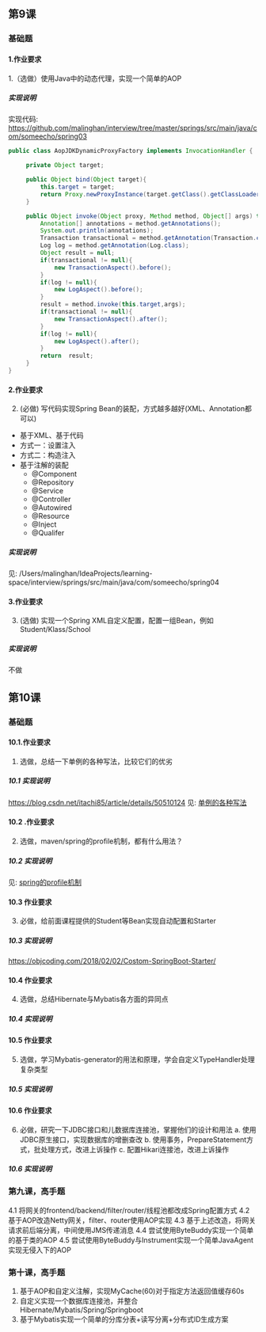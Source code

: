 ## 第9课
### 基础题
#### 1.作业要求
1.（选做）使用Java中的动态代理，实现一个简单的AOP
##### 实现说明

实现代码: https://github.com/malinghan/interview/tree/master/springs/src/main/java/com/someecho/spring03

```java
public class AopJDKDynamicProxyFactory implements InvocationHandler {

     private Object target;

     public Object bind(Object target){
         this.target = target;
         return Proxy.newProxyInstance(target.getClass().getClassLoader(),target.getClass().getInterfaces(),this);
     }

     public Object invoke(Object proxy, Method method, Object[] args) throws Throwable{
         Annotation[] annotations = method.getAnnotations();
         System.out.println(annotations);
         Transaction transactional = method.getAnnotation(Transaction.class);
         Log log = method.getAnnotation(Log.class);
         Object result = null;
         if(transactional != null){
             new TransactionAspect().before();
         }
         if(log != null){
             new LogAspect().before();
         }
         result = method.invoke(this.target,args);
         if(transactional != null){
             new TransactionAspect().after();
         }
         if(log != null){
             new LogAspect().after();
         }
         return  result;
     }
}
```



#### 2.作业要求
2. (必做) 写代码实现Spring Bean的装配，方式越多越好(XML、Annotation都可以)
- 基于XML、基于代码
- 方式一：设置注入
- 方式二：构造注入
- 基于注解的装配
    - @Component
    - @Repository
    - @Service
    - @Controller
    - @Autowired
    - @Resource
    - @Inject
    - @Qualifer
  

##### 实现说明
见: /Users/malinghan/IdeaProjects/learning-space/interview/springs/src/main/java/com/someecho/spring04

#### 3.作业要求
3. (选做) 实现一个Spring XML自定义配置，配置一组Bean，例如Student/Klass/School

##### 实现说明
 不做


## 第10课
### 基础题
#### 10.1.作业要求
1. 选做，总结一下单例的各种写法，比较它们的优劣
##### 10.1 实现说明
https://blog.csdn.net/itachi85/article/details/50510124
见: [单例的各种写法](springs/md/单例的各种写法.md)
#### 10.2 .作业要求
2. 选做，maven/spring的profile机制，都有什么用法？

##### 10.2 实现说明
见: [spring的profile机制](springs/md/maven&spring的profile机制，都有什么用法.md)

#### 10.3 作业要求
3. 必做，给前面课程提供的Student等Bean实现自动配置和Starter


##### 10.3 实现说明

https://objcoding.com/2018/02/02/Costom-SpringBoot-Starter/

#### 10.4 作业要求
4. 选做，总结Hibernate与Mybatis各方面的异同点


##### 10.4 实现说明


#### 10.5 作业要求
5. 选做，学习Mybatis-generator的用法和原理，学会自定义TypeHandler处理复杂类型

##### 10.5 实现说明


#### 10.6 作业要求
6. 必做，研究一下JDBC接口和儿数据库连接池，掌握他们的设计和用法
a. 使用JDBC原生接口，实现数据库的增删查改
b. 使用事务，PrepareStatement方式，批处理方式，改进上诉操作
c. 配置Hikari连接池，改进上诉操作

##### 10.6 实现说明



### 第九课，高手题
4.1 将网关的frontend/backend/filter/router/线程池都改成Spring配置方式
4.2 基于AOP改造Netty网关，filter、router使用AOP实现
4.3 基于上述改造，将网关请求前后端分离，中间使用JMS传递消息
4.4 尝试使用ByteBuddy实现一个简单的基于类的AOP
4.5 尝试使用ByteBuddy与Instrument实现一个简单JavaAgent实现无侵入下的AOP
### 第十课，高手题
1. 基于AOP和自定义注解，实现MyCache(60)对于指定方法返回值缓存60s
2. 自定义实现一个数据库连接池，并整合Hibernate/Mybatis/Spring/Springboot
3. 基于Mybatis实现一个简单的分库分表+读写分离+分布式ID生成方案
